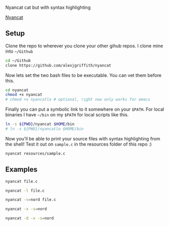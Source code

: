 Nyancat cat but with syntax highlighting

[Nyancat]("resources/nyancat-image.jpg")

## Setup
Clone the repo to wherever you clone your other gihub repos. I clone mine into `~/Github`
``` sh
cd ~/Github
clone https://github.com/alexjgriffith/nyancat
```

Now lets set the two bash files to be executable. You can vet them before this.
``` sh
cd nyancat
chmod +x nyancat
# chmod +x nyancatlo # optional, right now only works for emacs
```

Finally you can put a symbolic link to it somewhere on your `$PATH`. For local binaries I have `~/bin` on my `$PATH` for local scripts like this.

```sh
ln -s ${PWD}/nyancat $HOME/bin
# ln -s ${PWD}/nyancatlo $HOME/bin
```

Now you'll be able to print your source files with syntax highlighting from the shell! Test it out on `sample.c` in the resources folder of this repo :)
```sh
nyancat resources/sample.c
```

## Examples

``` sh
nyancat file.c
```

``` sh
nyancat -l file.c
```

``` sh
nyancat -s=nord file.c
```

``` sh
nyancat -x -s=nord
```

``` sh
nyancat -d -x -s=nord
```
